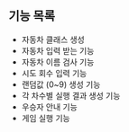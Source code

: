 ## 기능 목록
- 자동차 클래스 생성
- 자동차 입력 받는 기능
- 자동차 이름 검사 기능
- 시도 회수 입력 기능
- 랜덤값 (0~9) 생성 기능
- 각 차수별 실행 결과 생성 기능
- 우승자 안내 기능
- 게임 실행 기능